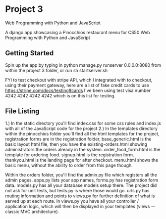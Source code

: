 # Project 3

Web Programming with Python and JavaScript

A django app showcasing a Pinocchios restaurant menu
for CS50 Web Programming with Python and JavaScript

## Getting Started

Spin up the app by typing in python manage.py runserver 0.0.0.0:8080
from within the project 3 folder, or run sh startserver.sh

FYI to test checkout with stripe API, which I integrated with to
checkout, using their payment gateway, here are a list of fake
credit cards to use https://stripe.com/docs/testing#cards
I've been using test visa number 4242 4242 4242 4242 which is on
this list for testing.


## File Listing
1.)  In the static directory you'll find index.css for some css rules
and index.js with all of the JavaScript code for the project
2.)  In the templates directory within the pinocchios folder
  you'll find all the html templates
  for the project, registration forms are in the registration folder,
  base_generic.html is the basic layout html file, then you have
  the existing-orders.html showing administrators the orders already
  in the system.  order_food_form.html is the template for ordering
  food.  signup.html is the registration form.  thankyou.html is the
  landing page for after checkout. menu.html shows the basic menu,
  without the ability to order from this page though.

  Within the orders folder, you'll find the admin.py file which registers
  all the admin pages.  apps.py lists your app names, forms.py has
  registration form data.  models.py has all your database models setup
  there.  The project did not ask for unit tests, but tests.py is where
  those would go.  urls.py has routing information and points to views.py
  for further definition of what is served up at each route.  In views.py
  you have all your controller / application logic, which will then be
  displayed in your templates (views -- classic MVC architecture).

